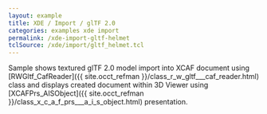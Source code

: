 ```yaml
---
layout: example
title: XDE / Import / glTF 2.0
categories: examples xde import
permalink: /xde-import-gltf-helmet
tclSource: /xde/import/gltf_helmet.tcl
---
```


Sample shows textured glTF 2.0 model import into XCAF document using [RWGltf_CafReader]({{ site.occt_refman }}/class_r_w_gltf___caf_reader.html) class
and displays created document within 3D Viewer using [XCAFPrs_AISObject]({{ site.occt_refman }}/class_x_c_a_f_prs___a_i_s_object.html) presentation.
